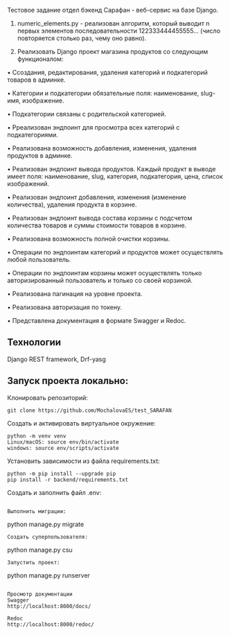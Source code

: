 
Тестовое задание отдел бэкенд Сарафан - веб-сервис на базе Django.

1.	numeric_elements.py - реализован алгоритм, который выводит n первых элементов последовательности 122333444455555… (число повторяется столько раз, чему оно равно).

2.	Реализовать Django проект магазина продуктов со следующим функционалом:
   
•	Ссоздания, редактирования, удаления категорий и подкатегорий товаров в админке.

•	Категории и подкатегории обязательные поля: наименование, slug-имя, изображение.

•	Подкатегории связаны с родительской категорией.

•	Рреализован эндпоинт для просмотра всех категорий с подкатегориями.

•	Реализована возможность добавления, изменения, удаления продуктов в админке.

•	Реализован эндпоинт вывода продуктов. Каждый продукт в выводе имеет поля: наименование, slug, категория, подкатегория, цена, список изображений.

•	Реализован эндпоинт добавления, изменения (изменение количества), удаления продукта в корзине.

•	Реализован эндпоинт вывода состава корзины с подсчетом количества товаров и суммы стоимости товаров в корзине.

•	Реализована возможность полной очистки корзины.

•	Операции по эндпоинтам категорий и продуктов может осуществлять любой пользователь.

•	Операции по эндпоинтам корзины может осуществлять только авторизированный пользователь и только со своей корзиной.

•	Реализована пагинация на уровне проекта.

•	Реализована авторизация по токену.

•	Представлена документация в формате Swagger и Redoc.

## Технологии
Django REST framework, Drf-yasg


## Запуск проекта локально:
Клонировать репозиторий:
```
git clone https://github.com/MochalovaES/test_SARAFAN
```
Создать и активировать виртуальное окружение:
```
python -m venv venv
Linux/macOS: source env/bin/activate
windows: source env/scripts/activate
```
Установить зависимости из файла requirements.txt:
```
python -m pip install --upgrade pip
pip install -r backend/requirements.txt
```
Создать и заполнить файл .env:
```

Выполнить миграции:
```
python manage.py migrate
```
Создать суперпользователя:
```
python manage.py csu
```
Запустить проект:
```
python manage.py runserver
```

Просмотр документации
Swagger
http://localhost:8000/docs/

Redoc
http://localhost:8000/redoc/